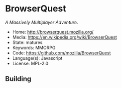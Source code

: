 # BrowserQuest

_A Massively Multiplayer Adventure._

- Home: http://browserquest.mozilla.org/
- Media: https://en.wikipedia.org/wiki/BrowserQuest
- State: matures
- Keywords: MMORPG
- Code: https://github.com/mozilla/BrowserQuest
- Language(s): Javascript
- License: MPL-2.0

## Building


